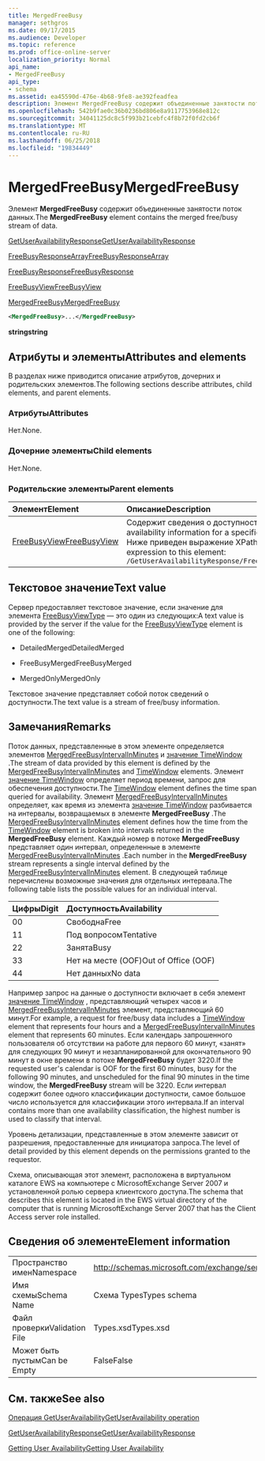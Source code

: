 ```yaml
---
title: MergedFreeBusy
manager: sethgros
ms.date: 09/17/2015
ms.audience: Developer
ms.topic: reference
ms.prod: office-online-server
localization_priority: Normal
api_name:
- MergedFreeBusy
api_type:
- schema
ms.assetid: ea45590d-476e-4b68-9fe8-ae392feadfea
description: Элемент MergedFreeBusy содержит объединенные занятости поток данных.
ms.openlocfilehash: 542b9fae0c36b0236bd806e8a9117753968e812c
ms.sourcegitcommit: 34041125dc8c5f993b21cebfc4f8b72f0fd2cb6f
ms.translationtype: MT
ms.contentlocale: ru-RU
ms.lasthandoff: 06/25/2018
ms.locfileid: "19834449"
---
```

# <a name="mergedfreebusy"></a><span data-ttu-id="b0a89-103">MergedFreeBusy</span><span class="sxs-lookup"><span data-stu-id="b0a89-103">MergedFreeBusy</span></span>

<span data-ttu-id="b0a89-104">Элемент **MergedFreeBusy** содержит объединенные занятости поток данных.</span><span class="sxs-lookup"><span data-stu-id="b0a89-104">The **MergedFreeBusy** element contains the merged free/busy stream of data.</span></span> 
  
[<span data-ttu-id="b0a89-105">GetUserAvailabilityResponse</span><span class="sxs-lookup"><span data-stu-id="b0a89-105">GetUserAvailabilityResponse</span></span>](getuseravailabilityresponse.md)
  
[<span data-ttu-id="b0a89-106">FreeBusyResponseArray</span><span class="sxs-lookup"><span data-stu-id="b0a89-106">FreeBusyResponseArray</span></span>](freebusyresponsearray.md)
  
[<span data-ttu-id="b0a89-107">FreeBusyResponse</span><span class="sxs-lookup"><span data-stu-id="b0a89-107">FreeBusyResponse</span></span>](freebusyresponse.md)
  
[<span data-ttu-id="b0a89-108">FreeBusyView</span><span class="sxs-lookup"><span data-stu-id="b0a89-108">FreeBusyView</span></span>](freebusyview.md)
  
[<span data-ttu-id="b0a89-109">MergedFreeBusy</span><span class="sxs-lookup"><span data-stu-id="b0a89-109">MergedFreeBusy</span></span>](mergedfreebusy.md)
  
```xml
<MergedFreeBusy>...</MergedFreeBusy>
```

 <span data-ttu-id="b0a89-110">**string**</span><span class="sxs-lookup"><span data-stu-id="b0a89-110">**string**</span></span>
## <a name="attributes-and-elements"></a><span data-ttu-id="b0a89-111">Атрибуты и элементы</span><span class="sxs-lookup"><span data-stu-id="b0a89-111">Attributes and elements</span></span>

<span data-ttu-id="b0a89-112">В разделах ниже приводится описание атрибутов, дочерних и родительских элементов.</span><span class="sxs-lookup"><span data-stu-id="b0a89-112">The following sections describe attributes, child elements, and parent elements.</span></span>
  
### <a name="attributes"></a><span data-ttu-id="b0a89-113">Атрибуты</span><span class="sxs-lookup"><span data-stu-id="b0a89-113">Attributes</span></span>

<span data-ttu-id="b0a89-114">Нет.</span><span class="sxs-lookup"><span data-stu-id="b0a89-114">None.</span></span>
  
### <a name="child-elements"></a><span data-ttu-id="b0a89-115">Дочерние элементы</span><span class="sxs-lookup"><span data-stu-id="b0a89-115">Child elements</span></span>

<span data-ttu-id="b0a89-116">Нет.</span><span class="sxs-lookup"><span data-stu-id="b0a89-116">None.</span></span>
  
### <a name="parent-elements"></a><span data-ttu-id="b0a89-117">Родительские элементы</span><span class="sxs-lookup"><span data-stu-id="b0a89-117">Parent elements</span></span>

|<span data-ttu-id="b0a89-118">**Элемент**</span><span class="sxs-lookup"><span data-stu-id="b0a89-118">**Element**</span></span>|<span data-ttu-id="b0a89-119">**Описание**</span><span class="sxs-lookup"><span data-stu-id="b0a89-119">**Description**</span></span>|
|:-----|:-----|
|[<span data-ttu-id="b0a89-120">FreeBusyView</span><span class="sxs-lookup"><span data-stu-id="b0a89-120">FreeBusyView</span></span>](freebusyview.md) <br/> |<span data-ttu-id="b0a89-121">Содержит сведения о доступности для конкретного пользователя.</span><span class="sxs-lookup"><span data-stu-id="b0a89-121">Contains availability information for a specific user.</span></span>  <br/> <span data-ttu-id="b0a89-122">Ниже приведен выражение XPath для этого элемента.</span><span class="sxs-lookup"><span data-stu-id="b0a89-122">The following is the XPath expression to this element:</span></span>  <br/>  `/GetUserAvailabilityResponse/FreeBusyResponseArray/FreeBusyResponse/FreeBusyView` <br/> |
   
## <a name="text-value"></a><span data-ttu-id="b0a89-123">Текстовое значение</span><span class="sxs-lookup"><span data-stu-id="b0a89-123">Text value</span></span>

<span data-ttu-id="b0a89-124">Сервер предоставляет текстовое значение, если значение для элемента [FreeBusyViewType](freebusyviewtype.md) — это один из следующих:</span><span class="sxs-lookup"><span data-stu-id="b0a89-124">A text value is provided by the server if the value for the [FreeBusyViewType](freebusyviewtype.md) element is one of the following:</span></span> 
  
- <span data-ttu-id="b0a89-125">DetailedMerged</span><span class="sxs-lookup"><span data-stu-id="b0a89-125">DetailedMerged</span></span>
    
- <span data-ttu-id="b0a89-126">FreeBusyMerged</span><span class="sxs-lookup"><span data-stu-id="b0a89-126">FreeBusyMerged</span></span>
    
- <span data-ttu-id="b0a89-127">MergedOnly</span><span class="sxs-lookup"><span data-stu-id="b0a89-127">MergedOnly</span></span>
    
<span data-ttu-id="b0a89-128">Текстовое значение представляет собой поток сведений о доступности.</span><span class="sxs-lookup"><span data-stu-id="b0a89-128">The text value is a stream of free/busy information.</span></span> 
  
## <a name="remarks"></a><span data-ttu-id="b0a89-129">Замечания</span><span class="sxs-lookup"><span data-stu-id="b0a89-129">Remarks</span></span>

<span data-ttu-id="b0a89-130">Поток данных, представленные в этом элементе определяется элементов [MergedFreeBusyIntervalInMinutes](mergedfreebusyintervalinminutes.md) и [значение TimeWindow](timewindow.md) .</span><span class="sxs-lookup"><span data-stu-id="b0a89-130">The stream of data provided by this element is defined by the [MergedFreeBusyIntervalInMinutes](mergedfreebusyintervalinminutes.md) and [TimeWindow](timewindow.md) elements.</span></span> <span data-ttu-id="b0a89-131">Элемент [значение TimeWindow](timewindow.md) определяет период времени, запрос для обеспечения доступности.</span><span class="sxs-lookup"><span data-stu-id="b0a89-131">The [TimeWindow](timewindow.md) element defines the time span queried for availability.</span></span> <span data-ttu-id="b0a89-132">Элемент [MergedFreeBusyIntervalInMinutes](mergedfreebusyintervalinminutes.md) определяет, как время из элемента [значение TimeWindow](timewindow.md) разбивается на интервалы, возвращаемых в элементе **MergedFreeBusy** .</span><span class="sxs-lookup"><span data-stu-id="b0a89-132">The [MergedFreeBusyIntervalInMinutes](mergedfreebusyintervalinminutes.md) element defines how the time from the [TimeWindow](timewindow.md) element is broken into intervals returned in the **MergedFreeBusy** element.</span></span> <span data-ttu-id="b0a89-133">Каждый номер в потоке **MergedFreeBusy** представляет один интервал, определенные в элементе [MergedFreeBusyIntervalInMinutes](mergedfreebusyintervalinminutes.md) .</span><span class="sxs-lookup"><span data-stu-id="b0a89-133">Each number in the **MergedFreeBusy** stream represents a single interval defined by the [MergedFreeBusyIntervalInMinutes](mergedfreebusyintervalinminutes.md) element.</span></span> <span data-ttu-id="b0a89-134">В следующей таблице перечислены возможные значения для отдельных интервала.</span><span class="sxs-lookup"><span data-stu-id="b0a89-134">The following table lists the possible values for an individual interval.</span></span> 
  
|<span data-ttu-id="b0a89-135">**Цифры**</span><span class="sxs-lookup"><span data-stu-id="b0a89-135">**Digit**</span></span>|<span data-ttu-id="b0a89-136">**Доступность**</span><span class="sxs-lookup"><span data-stu-id="b0a89-136">**Availability**</span></span>|
|:-----|:-----|
|<span data-ttu-id="b0a89-137">0</span><span class="sxs-lookup"><span data-stu-id="b0a89-137">0</span></span>  <br/> |<span data-ttu-id="b0a89-138">Свободна</span><span class="sxs-lookup"><span data-stu-id="b0a89-138">Free</span></span>  <br/> |
|<span data-ttu-id="b0a89-139">1</span><span class="sxs-lookup"><span data-stu-id="b0a89-139">1</span></span>  <br/> |<span data-ttu-id="b0a89-140">Под вопросом</span><span class="sxs-lookup"><span data-stu-id="b0a89-140">Tentative</span></span>  <br/> |
|<span data-ttu-id="b0a89-141">2</span><span class="sxs-lookup"><span data-stu-id="b0a89-141">2</span></span>  <br/> |<span data-ttu-id="b0a89-142">Занята</span><span class="sxs-lookup"><span data-stu-id="b0a89-142">Busy</span></span>  <br/> |
|<span data-ttu-id="b0a89-143">3</span><span class="sxs-lookup"><span data-stu-id="b0a89-143">3</span></span>  <br/> |<span data-ttu-id="b0a89-144">Нет на месте (OOF)</span><span class="sxs-lookup"><span data-stu-id="b0a89-144">Out of Office (OOF)</span></span>  <br/> |
|<span data-ttu-id="b0a89-145">4</span><span class="sxs-lookup"><span data-stu-id="b0a89-145">4</span></span>  <br/> |<span data-ttu-id="b0a89-146">Нет данных</span><span class="sxs-lookup"><span data-stu-id="b0a89-146">No data</span></span>  <br/> |
   
<span data-ttu-id="b0a89-147">Например запрос на данные о доступности включает в себя элемент [значение TimeWindow](timewindow.md) , представляющий четырех часов и [MergedFreeBusyIntervalInMinutes](mergedfreebusyintervalinminutes.md) элемент, представляющий 60 минут.</span><span class="sxs-lookup"><span data-stu-id="b0a89-147">For example, a request for free/busy data includes a [TimeWindow](timewindow.md) element that represents four hours and a [MergedFreeBusyIntervalInMinutes](mergedfreebusyintervalinminutes.md) element that represents 60 minutes.</span></span> <span data-ttu-id="b0a89-148">Если календарь запрошенного пользователя об отсутствии на работе для первого 60 минут, «занят» для следующих 90 минут и незапланированной для окончательного 90 минут в окне времени в потоке **MergedFreeBusy** будет 3220.</span><span class="sxs-lookup"><span data-stu-id="b0a89-148">If the requested user's calendar is OOF for the first 60 minutes, busy for the following 90 minutes, and unscheduled for the final 90 minutes in the time window, the **MergedFreeBusy** stream will be 3220.</span></span> <span data-ttu-id="b0a89-149">Если интервал содержит более одного классификации доступности, самое большое число используется для классификации этого интервала.</span><span class="sxs-lookup"><span data-stu-id="b0a89-149">If an interval contains more than one availability classification, the highest number is used to classify that interval.</span></span> 
  
<span data-ttu-id="b0a89-150">Уровень детализации, представленные в этом элементе зависит от разрешения, предоставленные для инициатора запроса.</span><span class="sxs-lookup"><span data-stu-id="b0a89-150">The level of detail provided by this element depends on the permissions granted to the requestor.</span></span>
  
<span data-ttu-id="b0a89-151">Схема, описывающая этот элемент, расположена в виртуальном каталоге EWS на компьютере с MicrosoftExchange Server 2007 и установленной ролью сервера клиентского доступа.</span><span class="sxs-lookup"><span data-stu-id="b0a89-151">The schema that describes this element is located in the EWS virtual directory of the computer that is running MicrosoftExchange Server 2007 that has the Client Access server role installed.</span></span>
  
## <a name="element-information"></a><span data-ttu-id="b0a89-152">Сведения об элементе</span><span class="sxs-lookup"><span data-stu-id="b0a89-152">Element information</span></span>

|||
|:-----|:-----|
|<span data-ttu-id="b0a89-153">Пространство имен</span><span class="sxs-lookup"><span data-stu-id="b0a89-153">Namespace</span></span>  <br/> |http://schemas.microsoft.com/exchange/services/2006/types  <br/> |
|<span data-ttu-id="b0a89-154">Имя схемы</span><span class="sxs-lookup"><span data-stu-id="b0a89-154">Schema Name</span></span>  <br/> |<span data-ttu-id="b0a89-155">Схема Types</span><span class="sxs-lookup"><span data-stu-id="b0a89-155">Types schema</span></span>  <br/> |
|<span data-ttu-id="b0a89-156">Файл проверки</span><span class="sxs-lookup"><span data-stu-id="b0a89-156">Validation File</span></span>  <br/> |<span data-ttu-id="b0a89-157">Types.xsd</span><span class="sxs-lookup"><span data-stu-id="b0a89-157">Types.xsd</span></span>  <br/> |
|<span data-ttu-id="b0a89-158">Может быть пустым</span><span class="sxs-lookup"><span data-stu-id="b0a89-158">Can be Empty</span></span>  <br/> |<span data-ttu-id="b0a89-159">False</span><span class="sxs-lookup"><span data-stu-id="b0a89-159">False</span></span>  <br/> |
   
## <a name="see-also"></a><span data-ttu-id="b0a89-160">См. также</span><span class="sxs-lookup"><span data-stu-id="b0a89-160">See also</span></span>



[<span data-ttu-id="b0a89-161">Операция GetUserAvailability</span><span class="sxs-lookup"><span data-stu-id="b0a89-161">GetUserAvailability operation</span></span>](getuseravailability-operation.md)
  
[<span data-ttu-id="b0a89-162">GetUserAvailabilityResponse</span><span class="sxs-lookup"><span data-stu-id="b0a89-162">GetUserAvailabilityResponse</span></span>](getuseravailabilityresponse.md)


[<span data-ttu-id="b0a89-163">Getting User Availability</span><span class="sxs-lookup"><span data-stu-id="b0a89-163">Getting User Availability</span></span>](http://msdn.microsoft.com/library/d4133fcb-9b0f-4e6b-aadf-a389da83516a%28Office.15%29.aspx)

